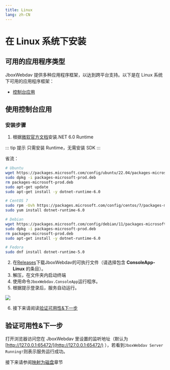 ```yaml
---
title: Linux
lang: zh-CN
---
```


# 在 Linux 系统下安装

## 可用的应用程序类型
JboxWebdav 提供多种应用程序框架，以达到跨平台支持。以下是在 Linux 系统下可用的应用程序框架：

- [控制台应用](#使用控制台应用)

## 使用控制台应用
### 安装步骤
1. 根据[微软官方文档](https://docs.microsoft.com/zh-cn/dotnet/core/install/linux)安装.NET 6.0 Runtime

::: tip 提示
只需安装 Runtime，无需安装 SDK
:::

省流：
```bash
# Ubuntu
wget https://packages.microsoft.com/config/ubuntu/22.04/packages-microsoft-prod.deb -O packages-microsoft-prod.deb
sudo dpkg -i packages-microsoft-prod.deb
rm packages-microsoft-prod.deb
sudo apt-get update
sudo apt-get install -y dotnet-runtime-6.0
```

```bash
# CentOS 7
sudo rpm -Uvh https://packages.microsoft.com/config/centos/7/packages-microsoft-prod.rpm
sudo yum install dotnet-runtime-6.0
```

```bash
# Debian
wget https://packages.microsoft.com/config/debian/11/packages-microsoft-prod.deb -O packages-microsoft-prod.deb
sudo dpkg -i packages-microsoft-prod.deb
rm packages-microsoft-prod.deb
sudo apt-get install -y dotnet-runtime-6.0
```

```bash
# Fedora
sudo dnf install dotnet-runtime-5.0
```

2. 在[Releases](https://github.com/1357310795/JboxWebdav/releases)下载JboxWebdav的可执行文件（请选择包含 **ConsoleApp-Linux** 的条目）。
3. 解压，在文件夹内启动终端
4. 使用命令`JboxWebdav.ConsoleApp`运行程序。
5. 根据提示登录后，服务自动运行。

![](https://s2.loli.net/2022/08/02/rKv9aQCSIknRbJu.png)

6. 接下来请阅读[验证可用性&下一步](#验证可用性-下一步)

## 验证可用性&下一步
打开浏览器访问您在 JboxWebdav 里设置的监听地址（默认为 [http://127.0.0.1:65472/](http://127.0.0.1:65472/) ），若看到`JboxWebdav Server Running!`则表示服务运行成功。

接下来请参阅[映射为磁盘](../setup/Mount-Rclone.md)章节